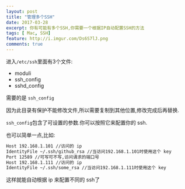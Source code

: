 ```yaml
---
layout: post
title: "管理多个SSH"
date: 2017-03-28
excerpt: 你有可能有多个SSH,你需要一个根据IP自动配置SSH的方法
tags: [ Mac, SSH]
feature: http://i.imgur.com/Ds6S7lJ.png
comments: true
---
```

进入`/etc/ssh`里面有3个文件:

- moduli
- ssh_config
- sshd_config

需要的是 `ssh_config`

因为此目录有保护不能修改文件,所以需要复制到其他位置,修改完成后再替换.

`ssh_config`包含了可设置的参数.你可以按照它来配置你的 ssh.

也可以简单一点,比如:

```markdown
Host 192.168.1.101 //访问的 ip
IdentityFile ~/.ssh/github_rsa //当访问192.168.1.101时使用这个 key
Port 12589 //可写可不写,访问请求的端口号
Host 192.168.1.111 //访问的 ip
IdentityFile ~/.ssh/some_rsa //当访问192.168.1.111时使用这个 key
```

这样就能自动根据 ip 来配置不同的 ssh了
